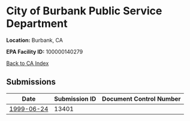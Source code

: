 # City of Burbank Public Service Department

**Location:** Burbank, CA

**EPA Facility ID:** 100000140279

[Back to CA Index](../../index.md)

## Submissions

| Date | Submission ID | Document Control Number |
|------|--------------|-------------------------|
| [1999-06-24](submissions/13401.md) | 13401 |  |
